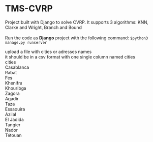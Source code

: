 # TMS-CVRP
Project built with Django to solve CVRP. It supports 3 algorithms: KNN, Clarke and Wright, Branch and Bound <br/><br/>
Run the code as <b>Django</b> project with the following command: `$python3 manage.py runserver`<br/>

upload a file with cities or adresses names<br/>
it should be in a csv format with one single column named cities<br/>
cities<br/>
Casablanca<br/>
Rabat<br/>
Fes<br/>
Khenifra<br/>
Khouribga<br/>
Zagora<br/>
Agadir<br/>
Taza<br/>
Essaouira<br/>
Azilal<br/>
El Jadida<br/>
Tangier<br/>
Nador<br/>
Tétouan<br/>
